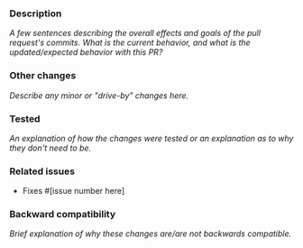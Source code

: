 ### Description

_A few sentences describing the overall effects and goals of the pull request's commits.
What is the current behavior, and what is the updated/expected behavior with this PR?_

### Other changes

_Describe any minor or "drive-by" changes here._

### Tested

_An explanation of how the changes were tested or an explanation as to why they don't need to be._

### Related issues

- Fixes #[issue number here]

### Backward compatibility

_Brief explanation of why these changes are/are not backwards compatible._
